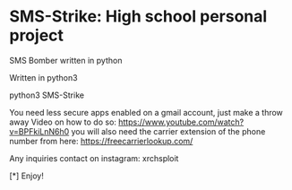 # SMS-Strike: High school personal project
SMS Bomber written in python

Written in python3

python3 SMS-Strike

You need less secure apps enabled on a gmail account, just make a throw away
Video on how to do so: https://www.youtube.com/watch?v=BPFkiLnN6h0
you will also need the carrier extension of the phone number from here: https://freecarrierlookup.com/

Any inquiries contact on instagram: xrchsploit

[*] Enjoy!
